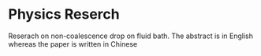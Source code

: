 # Physics Reserch
Reserach on non-coalescence drop on fluid bath. The abstract is in English whereas the paper is written in Chinese
